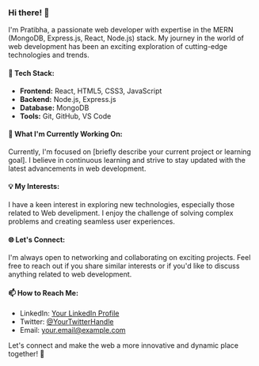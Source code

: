 ### Hi there! 👋

I'm Pratibha, a passionate web developer with expertise in the MERN (MongoDB, Express.js, React, Node.js) stack. My journey in the world of web development has been an exciting exploration of cutting-edge technologies and trends.

#### 🔧 Tech Stack:

- **Frontend:** React, HTML5, CSS3, JavaScript
- **Backend:** Node.js, Express.js
- **Database:** MongoDB
- **Tools:** Git, GitHub, VS Code

#### 🚀 What I'm Currently Working On:

Currently, I'm focused on [briefly describe your current project or learning goal]. I believe in continuous learning and strive to stay updated with the latest advancements in web development.

#### 💡 My Interests:

I have a keen interest in exploring new technologies, especially those related to Web develipment. I enjoy the challenge of solving complex problems and creating seamless user experiences.

#### 🌐 Let's Connect:

I'm always open to networking and collaborating on exciting projects. Feel free to reach out if you share similar interests or if you'd like to discuss anything related to web development.

#### 📫 How to Reach Me:

- LinkedIn: [Your LinkedIn Profile](https://www.linkedin.com/in/yourprofile/)
- Twitter: [@YourTwitterHandle](https://twitter.com/yourhandle)
- Email: your.email@example.com

Let's connect and make the web a more innovative and dynamic place together! 🚀
